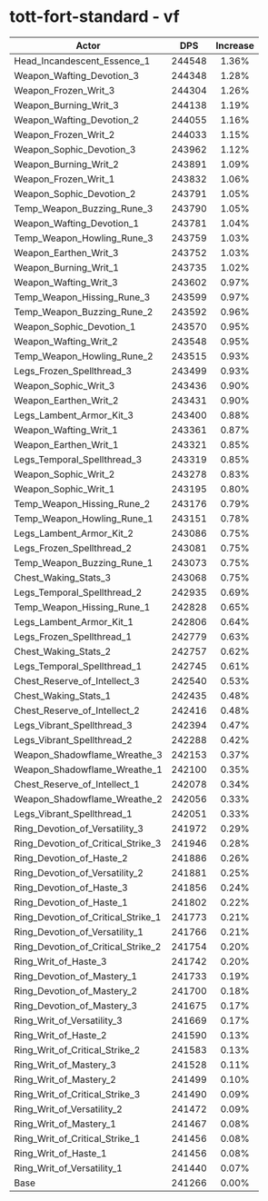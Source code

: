 # tott-fort-standard - vf
| Actor | DPS | Increase |
|---|:---:|:---:|
|Head_Incandescent_Essence_1|244548|1.36%|
|Weapon_Wafting_Devotion_3|244348|1.28%|
|Weapon_Frozen_Writ_3|244304|1.26%|
|Weapon_Burning_Writ_3|244138|1.19%|
|Weapon_Wafting_Devotion_2|244055|1.16%|
|Weapon_Frozen_Writ_2|244033|1.15%|
|Weapon_Sophic_Devotion_3|243962|1.12%|
|Weapon_Burning_Writ_2|243891|1.09%|
|Weapon_Frozen_Writ_1|243832|1.06%|
|Weapon_Sophic_Devotion_2|243791|1.05%|
|Temp_Weapon_Buzzing_Rune_3|243790|1.05%|
|Weapon_Wafting_Devotion_1|243781|1.04%|
|Temp_Weapon_Howling_Rune_3|243759|1.03%|
|Weapon_Earthen_Writ_3|243752|1.03%|
|Weapon_Burning_Writ_1|243735|1.02%|
|Weapon_Wafting_Writ_3|243602|0.97%|
|Temp_Weapon_Hissing_Rune_3|243599|0.97%|
|Temp_Weapon_Buzzing_Rune_2|243592|0.96%|
|Weapon_Sophic_Devotion_1|243570|0.95%|
|Weapon_Wafting_Writ_2|243548|0.95%|
|Temp_Weapon_Howling_Rune_2|243515|0.93%|
|Legs_Frozen_Spellthread_3|243499|0.93%|
|Weapon_Sophic_Writ_3|243436|0.90%|
|Weapon_Earthen_Writ_2|243431|0.90%|
|Legs_Lambent_Armor_Kit_3|243400|0.88%|
|Weapon_Wafting_Writ_1|243361|0.87%|
|Weapon_Earthen_Writ_1|243321|0.85%|
|Legs_Temporal_Spellthread_3|243319|0.85%|
|Weapon_Sophic_Writ_2|243278|0.83%|
|Weapon_Sophic_Writ_1|243195|0.80%|
|Temp_Weapon_Hissing_Rune_2|243176|0.79%|
|Temp_Weapon_Howling_Rune_1|243151|0.78%|
|Legs_Lambent_Armor_Kit_2|243086|0.75%|
|Legs_Frozen_Spellthread_2|243081|0.75%|
|Temp_Weapon_Buzzing_Rune_1|243073|0.75%|
|Chest_Waking_Stats_3|243068|0.75%|
|Legs_Temporal_Spellthread_2|242935|0.69%|
|Temp_Weapon_Hissing_Rune_1|242828|0.65%|
|Legs_Lambent_Armor_Kit_1|242806|0.64%|
|Legs_Frozen_Spellthread_1|242779|0.63%|
|Chest_Waking_Stats_2|242757|0.62%|
|Legs_Temporal_Spellthread_1|242745|0.61%|
|Chest_Reserve_of_Intellect_3|242540|0.53%|
|Chest_Waking_Stats_1|242435|0.48%|
|Chest_Reserve_of_Intellect_2|242416|0.48%|
|Legs_Vibrant_Spellthread_3|242394|0.47%|
|Legs_Vibrant_Spellthread_2|242288|0.42%|
|Weapon_Shadowflame_Wreathe_3|242153|0.37%|
|Weapon_Shadowflame_Wreathe_1|242100|0.35%|
|Chest_Reserve_of_Intellect_1|242078|0.34%|
|Weapon_Shadowflame_Wreathe_2|242056|0.33%|
|Legs_Vibrant_Spellthread_1|242051|0.33%|
|Ring_Devotion_of_Versatility_3|241972|0.29%|
|Ring_Devotion_of_Critical_Strike_3|241946|0.28%|
|Ring_Devotion_of_Haste_2|241886|0.26%|
|Ring_Devotion_of_Versatility_2|241881|0.25%|
|Ring_Devotion_of_Haste_3|241856|0.24%|
|Ring_Devotion_of_Haste_1|241802|0.22%|
|Ring_Devotion_of_Critical_Strike_1|241773|0.21%|
|Ring_Devotion_of_Versatility_1|241766|0.21%|
|Ring_Devotion_of_Critical_Strike_2|241754|0.20%|
|Ring_Writ_of_Haste_3|241742|0.20%|
|Ring_Devotion_of_Mastery_1|241733|0.19%|
|Ring_Devotion_of_Mastery_2|241700|0.18%|
|Ring_Devotion_of_Mastery_3|241675|0.17%|
|Ring_Writ_of_Versatility_3|241669|0.17%|
|Ring_Writ_of_Haste_2|241590|0.13%|
|Ring_Writ_of_Critical_Strike_2|241583|0.13%|
|Ring_Writ_of_Mastery_3|241528|0.11%|
|Ring_Writ_of_Mastery_2|241499|0.10%|
|Ring_Writ_of_Critical_Strike_3|241490|0.09%|
|Ring_Writ_of_Versatility_2|241472|0.09%|
|Ring_Writ_of_Mastery_1|241467|0.08%|
|Ring_Writ_of_Critical_Strike_1|241456|0.08%|
|Ring_Writ_of_Haste_1|241456|0.08%|
|Ring_Writ_of_Versatility_1|241440|0.07%|
|Base|241266|0.00%|
